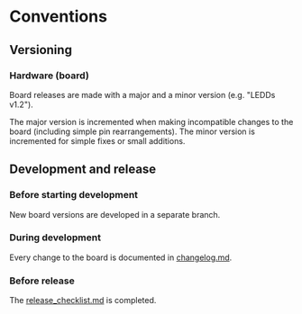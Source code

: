 # Conventions

## Versioning
### Hardware (board)
Board releases are made with a major and a minor version (e.g. "LEDDs v1.2").

The major version is incremented when making incompatible changes to the board (including simple pin rearrangements). The minor version is incremented for simple fixes or small additions.


## Development and release
### Before starting development
New board versions are developed in a separate branch.

### During development
Every change to the board is documented in [changelog.md](changelog.md).

### Before release
The [release_checklist.md](release_checklist.md) is completed.
